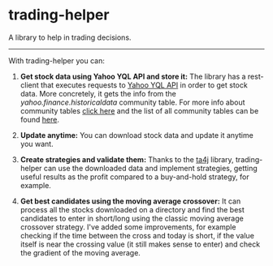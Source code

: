 # trading-helper

A library to help in trading decisions.

----------

With trading-helper you can:

1. **Get stock data using Yahoo YQL API and store it:** The library has a rest-client that executes requests to [Yahoo YQL API](https://developer.yahoo.com/yql) in order to get stock data. More concretely, it
gets the info from the *yahoo.finance.historicaldata* community table. For more info about community tables [click here](http://www.datatables.org/) and the list of all community tables can be found [here](https://developer.yahoo.com/yql/console/?q=show%20tables&env=store://datatables.org/alltableswithkeys).

2. **Update anytime:** You can download stock data and update it anytime you want.
3. **Create strategies and validate them:** Thanks to the [ta4j](https://github.com/mdeverdelhan/ta4j) library, trading-helper can use the downloaded data and implement strategies, getting useful results as the profit compared to a buy-and-hold strategy, for example.
4. **Get best candidates using the moving average crossover:** It can process all the stocks downloaded on a directory and find the best candidates to enter in short/long using the classic moving average crossover strategy. I've added some improvements, for example
checking if the time between the cross and today is short, if the value itself is near the crossing value (it still makes sense to enter) and check the gradient of the moving average.

